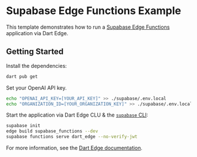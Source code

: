 # Supabase Edge Functions Example

This template demonstrates how to run a [Supabase Edge Functions](https://supabase.com/docs/guides/functions) application via Dart Edge.

## Getting Started

Install the dependencies:

```bash
dart pub get
```

Set your OpenAI API key.

```sh
echo "OPENAI_API_KEY=[YOUR_API_KEY]" >> ./supabase/.env.local
echo "ORGANIZATION_ID=[YOUR_ORGANIZATION_KEY]" >> ./supabase/.env.local
```

Start the application via Dart Edge CLU & the [`supabase` CLI](https://supabase.com/docs/guides/cli):

```bash
supabase init
edge build supabase_functions --dev
supabase functions serve dart_edge --no-verify-jwt
```

For more information, see the [Dart Edge documentation](https://docs.dartedge.dev).
